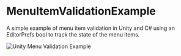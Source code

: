 # MenuItemValidationExample
A simple example of menu item validation in Unity and C# using an EditorPrefs bool to track the state of the menu items.

![Unity Menu Validation Example](https://user-images.githubusercontent.com/8204808/217828947-63c86c47-53bb-40f6-9e5e-fc7d0ed7b0ff.gif)
